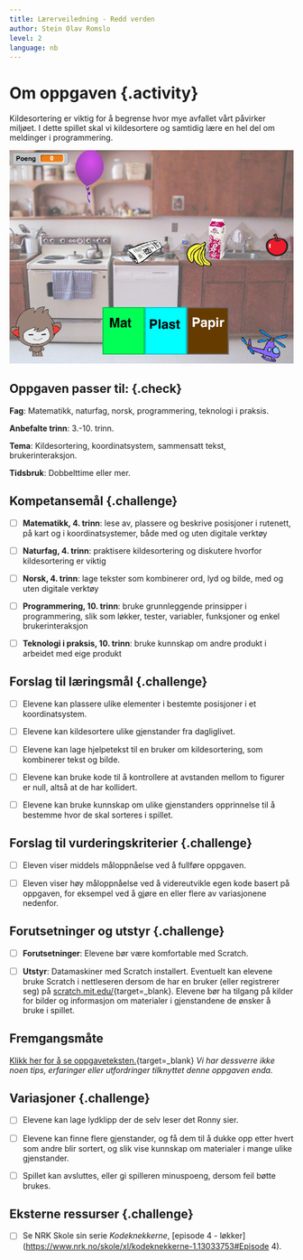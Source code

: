 ```yaml
---
title: Lærerveiledning - Redd verden
author: Stein Olav Romslo
level: 2
language: nb
---
```



# Om oppgaven {.activity}

Kildesortering er viktig for å begrense hvor mye avfallet vårt påvirker miljøet.
I dette spillet skal vi kildesortere og samtidig lære en hel del om meldinger i
programmering.

![Illustrasjon av et ferdig kildesorterings spill](reddverden.png)

## Oppgaven passer til: {.check}

__Fag__: Matematikk, naturfag, norsk, programmering, teknologi i praksis.

__Anbefalte trinn__: 3.-10. trinn.

__Tema__: Kildesortering, koordinatsystem, sammensatt tekst, brukerinteraksjon.

__Tidsbruk__: Dobbelttime eller mer.

## Kompetansemål {.challenge}

- [ ] __Matematikk, 4. trinn__: lese av, plassere og beskrive posisjoner i
      rutenett, på kart og i koordinatsystemer, både med og uten digitale
      verktøy

- [ ] __Naturfag, 4. trinn__: praktisere kildesortering og diskutere hvorfor
      kildesortering er viktig

- [ ] __Norsk, 4. trinn__: lage tekster som kombinerer ord, lyd og bilde, med og
      uten digitale verktøy

- [ ] __Programmering, 10. trinn__: bruke grunnleggende prinsipper i
      programmering, slik som løkker, tester, variabler, funksjoner og enkel
      brukerinteraksjon

- [ ] __Teknologi i praksis, 10. trinn__: bruke kunnskap om andre produkt i
      arbeidet med eige produkt

## Forslag til læringsmål {.challenge}

- [ ] Elevene kan plassere ulike elementer i bestemte posisjoner i et
      koordinatsystem.

- [ ] Elevene kan kildesortere ulike gjenstander fra dagliglivet.

- [ ] Elevene kan lage hjelpetekst til en bruker om kildesortering, som
      kombinerer tekst og bilde.

- [ ] Elevene kan bruke kode til å kontrollere at avstanden mellom to figurer er
      null, altså at de har kollidert.

- [ ] Elevene kan bruke kunnskap om ulike gjenstanders opprinnelse til å
      bestemme hvor de skal sorteres i spillet.

## Forslag til vurderingskriterier {.challenge}

- [ ] Eleven viser middels måloppnåelse ved å fullføre oppgaven.

- [ ] Eleven viser høy måloppnåelse ved å videreutvikle egen kode basert på
      oppgaven, for eksempel ved å gjøre en eller flere av variasjonene
      nedenfor.

## Forutsetninger og utstyr {.challenge}

- [ ] __Forutsetninger__: Elevene bør være komfortable med Scratch.

- [ ] __Utstyr__: Datamaskiner med Scratch installert. Eventuelt kan elevene
      bruke Scratch i nettleseren dersom de har en bruker (eller registrerer
      seg) på [scratch.mit.edu/](http://scratch.mit.edu/){target=_blank}.
      Elevene bør ha tilgang på kilder for bilder og informasjon om materialer i
      gjenstandene de ønsker å bruke i spillet.

## Fremgangsmåte

[Klikk her for å se
oppgaveteksten.](../reddverden/reddverden.html){target=_blank} _Vi har dessverre
ikke noen tips, erfaringer eller utfordringer tilknyttet denne oppgaven enda._

## Variasjoner {.challenge}

- [ ] Elevene kan lage lydklipp der de selv leser det Ronny sier.

- [ ] Elevene kan finne flere gjenstander, og få dem til å dukke opp etter hvert
      som andre blir sortert, og slik vise kunnskap om materialer i mange ulike
      gjenstander.

- [ ] Spillet kan avsluttes, eller gi spilleren minuspoeng, dersom feil bøtte brukes.

## Eksterne ressurser {.challenge}

- [ ] Se NRK Skole sin serie _Kodeknekkerne_, [episode 4 -
      løkker](https://www.nrk.no/skole/xl/kodeknekkerne-1.13033753#Episode 4).
